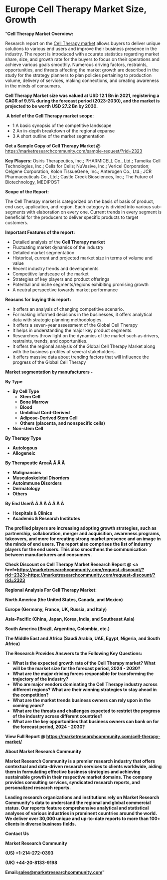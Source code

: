 # Europe Cell Therapy Market Size, Growth
"<strong>Cell Therapy Market Overview:</strong>

Research report on the <a href=https://marketresearchcommunity.com/cell-therapy-market/>Cell Therapy market</a> allows buyers to deliver unique solutions to various end users and improve their business presence in the industry. The report is introduced with accurate statistics regarding market share, size, and growth rate for the buyers to focus on their operations and achieve various goals smoothly. Numerous driving factors, restraints, opportunities, and threats affecting the market growth are described in the study for the strategy planners to plan policies pertaining to production volume, delivery of services, making connections, and creating awareness in the minds of consumers.

<strong>Cell Therapy Market size was valued at USD 12.1 Bn in 2021, registering a CAGR of 9.5% during the forecast period (2023-2030), and the market is projected to be worth USD 27.2 Bn by 2030.</strong>

 <Strong>A brief of the Cell Therapy market scope:</Strong>
<ul>
 <li>1  A basic synopsis of the competitive landscape</li>
 <li>2  An in-depth breakdown of the regional expanse</li>
 <li>3  A short outline of the market segmentation</li>
</ul>
<strong>Get a Sample Copy of Cell Therapy Market @ </b></strong><a href=https://marketresearchcommunity.com/sample-request/?rid=2323><u>https://marketresearchcommunity.com/sample-request/?rid=2323</u></a>

<strong>Key Players:</strong> 
Osiris Therapeutics, Inc.; PHARMICELL Co., Ltd.; Tameika Cell Technologies, Inc.; Cells for Cells; NuVasive, Inc.; Vericel Corporation; Celgene Corporation, Kolon TissueGene, Inc.; Anterogen Co., Ltd.; JCR Pharmaceuticals Co., Ltd.; Castle Creek Biosciences, Inc.; The Future of Biotechnology, MEDIPOST

<strong>Scope of the Report:</strong>

The Cell Therapy market is categorized on the basis of basis of product, end user, application, and region. Each category is divided into various sub-segments with elaboration on every one. Current trends in every segment is beneficial for the producers to deliver specific products to target customers.

<strong><b>Important Features of the report:</b></strong>
<ul>
  <li>Detailed analysis of the <strong><b>Cell Therapy </b></strong><strong><b>market</b></strong></li>
  <li>Fluctuating market dynamics of the industry</li>
  <li>Detailed market segmentation</li>
  <li>Historical, current and projected market size in terms of volume and value</li>
  <li>Recent industry trends and developments</li>
  <li>Competitive landscape of the market</li>
  <li>Strategies of key players and product offerings</li>
  <li>Potential and niche segments/regions exhibiting promising growth</li>
  <li>A neutral perspective towards market performance</li>
</ul>
<strong><b>Reasons for buying this report:</b></strong>
<ul>
  <li>It offers an analysis of changing competitive scenario.</li>
  <li>For making informed decisions in the businesses, it offers analytical data with strategic planning methodologies.</li>
  <li>It offers a seven-year assessment of the Global Cell Therapy</li>
  <li>It helps in understanding the major key product segments.</li>
  <li>Researchers throw light on the dynamics of the market such as drivers, restraints, trends, and opportunities.</li>
  <li>It offers the regional analysis of the Global Cell Therapy Market along with the business profiles of several stakeholders.</li>
  <li>It offers massive data about trending factors that will influence the progress of the Global Cell Therapy</li>
</ul>

<strong>Market segmentation by manufacturers -</strong>


<strong><strong>By Type </strong></h4>
<ul>
 	<li>By Cell Type
<ul>
 	<li>Stem Cell</li>
 	<li>Bone Marrow</li>
 	<li>Blood</li>
 	<li>Umbilical Cord-Derived</li>
 	<li>Adipose-Derived Stem Cell</li>
 	<li>Others (placenta, and nonspecific cells)</li>
</ul>
</li>
 	<li>Non-stem Cell</li>
</ul>
<strong><strong>By Therapy Type </strong></h4>
<ul>
 	<li>Autologous</li>
 	<li>Allogeneic</li>
</ul>
<strong><strong>By Therapeutic AreaÂ Â Â Â  </strong></h4>
<ul>
 	<li>Malignancies</li>
 	<li>Musculoskeletal Disorders</li>
 	<li>Autoimmune Disorders</li>
 	<li>Dermatology</li>
 	<li>Others</li>
</ul>
<strong><strong>By End UserÂ Â Â Â Â Â Â Â  </strong></h4>
<ul>
 	<li>Hospitals &amp; Clinics</li>
 	<li>Academic &amp; Research Institutes</li>
</ul>

The profiled players are increasing adopting growth strategies, such as partnership, collaboration, merger and acquisition, awareness programs, takeovers, and more for creating strong market presence and an image in the minds of end users. The report also comprises the list of industry players for the end users. This also smoothens the communication between manufacturers and consumers.

<strong><b>Check Discount on Cell Therapy Market Research Report @ </b></strong><a href=https://marketresearchcommunity.com/request-discount/?rid=2323><u>https://marketresearchcommunity.com/request-discount/?rid=2323</u></a>

<strong>Regional Analysis For Cell Therapy Market:</strong>

<strong>North America</strong> (the United States, Canada, and Mexico)

<strong>Europe</strong> (Germany, France, UK, Russia, and Italy)

<strong>Asia-Pacific</strong> (China, Japan, Korea, India, and Southeast Asia)

<strong>South America</strong> (Brazil, Argentina, Colombia, etc.)

<strong>The Middle East and Africa</strong> (Saudi Arabia, UAE, Egypt, Nigeria, and South Africa)

<strong>The Research Provides Answers to the Following Key Questions:</strong>
<ul>
 	<li>What is the expected growth rate of the Cell Therapy market? What will be the market size for the forecast period, 2024 - 2030?</li>
 	<li>What are the major driving forces responsible for transforming the trajectory of the industry?</li>
 	<li>Who are major vendors dominating the Cell Therapy industry across different regions? What are their winning strategies to stay ahead in the competition?</li>
 	<li>What are the market trends business owners can rely upon in the coming years?</li>
 	<li>What are the threats and challenges expected to restrict the progress of the industry across different countries?</li>
 	<li>What are the key opportunities that business owners can bank on for the forecast period, 2024 - 2030?</li>
</ul>

<strong>View Full Report @</strong> <a href=https://marketresearchcommunity.com/cell-therapy-market/>https://marketresearchcommunity.com/cell-therapy-market/</a>

<strong>About Market Research Community</strong>

Market Research Community is a premier research industry that offers contextual and data-driven research services to clients worldwide, aiding them in formulating effective business strategies and achieving sustainable growth in their respective market domains. The company provides consulting services, syndicated research reports, and personalized research reports.

Leading research organizations and institutions rely on Market Research Community's data to understand the regional and global commercial status. Our reports feature comprehensive analytical and statistical analyses of various industries in prominent countries around the world. We deliver over 30,000 unique and up-to-date reports to more than 100+ clients in diverse business fields.

<strong>Contact Us</strong>

<strong>Market Research Community</strong>

(US) +1-214-272-0393

(UK) +44-20-8133-9198

<strong>Email:</strong>sales@marketresearchcommunity.com"
